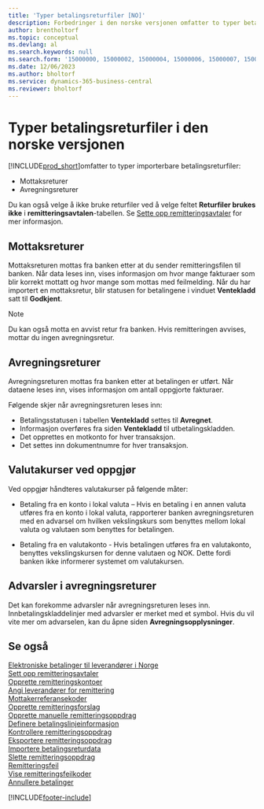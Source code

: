 ```yaml
---
title: 'Typer betalingsreturfiler [NO]'
description: Forbedringer i den norske versjonen omfatter to typer betalingsreturfiler som kan importeres i Business Central.
author: brentholtorf
ms.topic: conceptual
ms.devlang: al
ms.search.keywords: null
ms.search.form: '15000000, 15000002, 15000004, 15000006, 15000007, 15000010'
ms.date: 12/06/2023
ms.author: bholtorf
ms.service: dynamics-365-business-central
ms.reviewer: bholtorf
---
```

# <a name="types-of-payment-returns-files-in-the-norwegian-version"></a>Typer betalingsreturfiler i den norske versjonen
[!INCLUDE[prod_short](../../includes/prod_short.md)]omfatter to typer importerbare betalingsreturfiler:  

- Mottaksreturer  
- Avregningsreturer  

Du kan også velge å ikke bruke returfiler ved å velge feltet **Returfiler brukes ikke** i **remitteringsavtalen**-tabellen. Se [Sette opp remitteringsavtaler](how-to-set-up-remittance-agreements.md) for mer informasjon.  

## <a name="receipt-returns"></a>Mottaksreturer
Mottaksreturen mottas fra banken etter at du sender remitteringsfilen til banken. Når data leses inn, vises informasjon om hvor mange fakturaer som blir korrekt mottatt og hvor mange som mottas med feilmelding. Når du har importert en mottaksretur, blir statusen for betalingene i vinduet **Ventekladd** satt til **Godkjent**.  

> [!NOTE]  
>  Du kan også motta en avvist retur fra banken. Hvis remitteringen avvises, mottar du ingen avregningsretur.  

## <a name="settlement-returns"></a>Avregningsreturer
Avregningsreturen mottas fra banken etter at betalingen er utført. Når dataene leses inn, vises informasjon om antall oppgjorte fakturaer.  

Følgende skjer når avregningsreturen leses inn:  

- Betalingsstatusen i tabellen **Ventekladd** settes til **Avregnet**.  
- Informasjon overføres fra siden **Ventekladd** til utbetalingskladden.  
- Det opprettes en motkonto for hver transaksjon.  
- Det settes inn dokumentnumre for hver transaksjon.  

## <a name="exchange-rates-by-settlement"></a>Valutakurser ved oppgjør
Ved oppgjør håndteres valutakurser på følgende måter:  

- Betaling fra en konto i lokal valuta – Hvis en betaling i en annen valuta utføres fra en konto i lokal valuta, rapporterer banken avregningsreturen med en advarsel om hvilken vekslingskurs som benyttes mellom lokal valuta og valutaen som benyttes for betalingen.  

- Betaling fra en valutakonto - Hvis betalingen utføres fra en valutakonto, benyttes vekslingskursen for denne valutaen og NOK. Dette fordi banken ikke informerer systemet om valutakursen.  

## <a name="warnings-on-settlement-returns"></a>Advarsler i avregningsreturer
Det kan forekomme advarsler når avregningsreturen leses inn. Innbetalingskladdelinjer med advarsler er merket med et symbol. Hvis du vil vite mer om advarselen, kan du åpne siden **Avregningsopplysninger**.  

## <a name="see-also"></a>Se også
 [Elektroniske betalinger til leverandører i Norge](electronic-payments-to-vendors-in-norway.md)   
 [Sett opp remitteringsavtaler](how-to-set-up-remittance-agreements.md)   
 [Opprette remitteringskontoer](how-to-create-remittance-accounts.md)   
 [Angi leverandører for remittering](how-to-set-up-vendors-for-remittance.md)   
 [Mottakerreferansekoder](recipient-reference-codes.md)   
 [Opprette remitteringsforslag](how-to-create-remittance-suggestions.md)   
 [Opprette manuelle remitteringsoppdrag](how-to-create-manual-remittance-payments.md)   
 [Definere betalingslinjeinformasjon](how-to-set-up-payment-line-information.md)   
 [Kontrollere remitteringsoppdrag](how-to-test-remittance-payments.md)   
 [Eksportere remitteringsoppdrag](how-to-export-remittance-payments.md)   
 [Importere betalingsreturdata](how-to-import-payment-return-data.md)   
 [Slette remitteringsoppdrag](how-to-delete-remittance-payment-orders.md)   
 [Remitteringsfeil](remittance-errors.md)   
 [Vise remitteringsfeilkoder](how-to-view-remittance-error-codes.md)   
 [Annullere betalinger](how-to-cancel-payments.md)


[!INCLUDE[footer-include](../../includes/footer-banner.md)]
